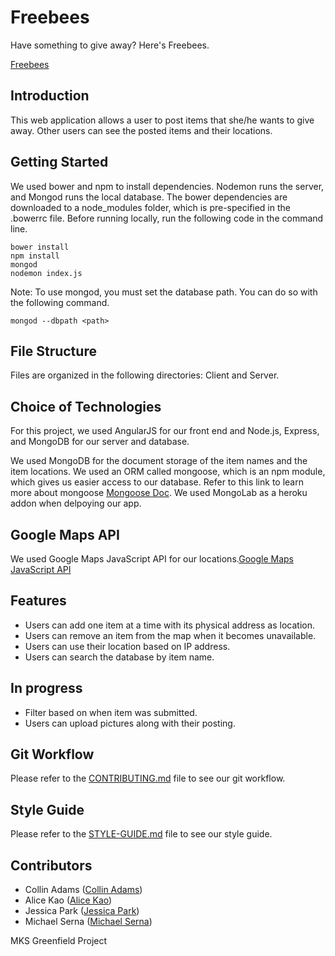 # Freebees
Have something to give away? Here's Freebees.

[Freebees](https://freebeez.herokuapp.com/)

## Introduction 

This web application allows a user to post items that she/he wants to give away. Other users can see the posted items and their locations.

## Getting Started

We used bower and npm to install dependencies. Nodemon runs the server, and Mongod runs the local database. The bower dependencies are downloaded to a node_modules folder, which is pre-specified in the .bowerrc file. Before running locally, run the following code in the command line.
```
bower install
npm install
mongod
nodemon index.js
```

Note: To use mongod, you must set the database path. You can do so with the following command.
```
mongod --dbpath <path>
```

## File Structure

Files are organized in the following directories: Client and Server.

## Choice of Technologies

For this project, we used AngularJS for our front end and Node.js, Express, and MongoDB for our server and database.

We used MongoDB for the document storage of the item names and the item locations. We used an ORM called mongoose, which is an npm module, which gives us easier access to our database. Refer to this link to learn more about mongoose [Mongoose Doc](http://mongoosejs.com/). We used MongoLab as a heroku addon when delpoying our app.

## Google Maps API

We used Google Maps JavaScript API for our locations.[Google Maps JavaScript API](https://developers.google.com/maps/documentation/javascript/)

## Features

- Users can add one item at a time with its physical address as location.
- Users can remove an item from the map  when it becomes unavailable.
- Users can use their location based on IP address.
- Users can search the database by item name.

## In progress

- Filter based on when item was submitted.
- Users can upload pictures along with their posting.

## Git Workflow

Please refer to the [CONTRIBUTING.md](_CONTRIBUTING.md) file to see our git workflow.

## Style Guide

Please refer to the [STYLE-GUIDE.md](_STYLE-GUIDE.md) file to see our style guide.

## Contributors
- Collin Adams ([Collin Adams](https://github.com/collinadams))
- Alice Kao ([Alice Kao](https://github.com/alicekao))
- Jessica Park ([Jessica Park](https://github.com/tinkleJess))
- Michael Serna ([Michael Serna](https://github.com/michaelserna))


MKS Greenfield Project
